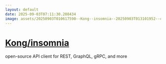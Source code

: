 ```yaml
---
layout: default
date: 2025-09-03T07:11:30.208434
image: assets/20250903T010617590--Kong--insomnia--20250903T013101952--cropped.png
---
```


# [Kong/insomnia](https://github.com/Kong/insomnia)

open-source API client for REST, GraphQL, gRPC, and more

